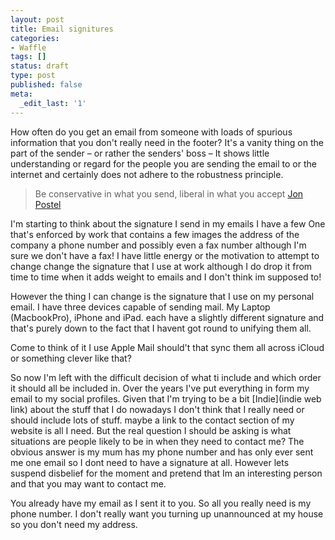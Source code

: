 ```yaml
---
layout: post
title: Email signitures
categories:
- Waffle
tags: []
status: draft
type: post
published: false
meta:
  _edit_last: '1'
---
```

<p>How often do you get an email from someone with loads of spurious information that you don't really need in the footer? It's a vanity thing on the part of the sender – or rather the senders' boss – It shows little understanding or regard for the people you are sending the email to or the internet and certainly does not adhere to the robustness principle.</p>

<blockquote>
  <p>Be conservative in what you send, liberal in what you accept <a href="http://en.wikipedia.org/wiki/Jon_Postel">Jon Postel</a></p>
</blockquote>

<p>I'm starting to think about the signature I send in my emails I have a few One that's enforced by work that contains a few images the address of the company a phone number and possibly even a fax number although I'm sure we don't have a fax! I have little energy or the motivation to attempt to change change the signature that I use at work although I do drop it from time to time when it adds weight to emails and I don't think im supposed to!</p>

<p>However the thing I can change is the signature that I use on my personal email. I have three devices capable of sending mail. My Laptop (MacbookPro), iPhone and iPad. each have a slightly different signature and that's purely down to the fact that I havent got round to unifying them all.</p>

<p>Come to think of it I use Apple Mail should't that sync them all across iCloud or something clever like that?</p>

<p>So now I'm left with the difficult decision of what ti include and which order it should all be included in. Over the years I've put everything in form my email to my social profiles. Given that I'm trying to be a bit &#91;Indie&#93;(indie web link) about the stuff that I do nowadays I don't think that I really need or should include lots of stuff. maybe a link to the contact section of my website is all I need. But the real question I should be asking is what situations are people likely to be in when they need to contact me? The obvious answer is my mum has my phone number and has only ever sent me one email so I dont need to have a signature at all. However lets suspend disbelief for the moment and pretend that Im an interesting person and that you may want to contact me.</p>

<p>You already have my email as I sent it to you. So all you really need is my phone number. I don't really want you turning up unannounced at my house so you don't need my address.</p>
